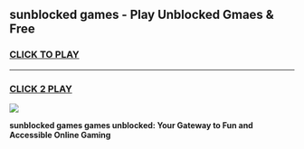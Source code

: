 
## sunblocked games - Play Unblocked Gmaes & Free
<h3>
<a href="https://news.freeplayer.one?title=sunblocked_games&ref=16F">CLICK TO PLAY</a></h3>
<hr>

<h3>
<a href="https://news.freeplayer.one?title=sunblocked_games&ref=16F">CLICK 2 PLAY</a>
  
</h3>

<a href="https://news.freeplayer.one?title=sunblocked_games&ref=16F/"><img src="https://clearcache.store/games.png"></a>


**sunblocked games games unblocked: Your Gateway to Fun and Accessible Online Gaming**

